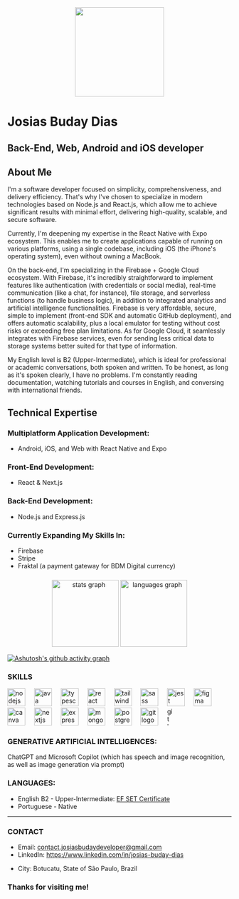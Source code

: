 <div align="center">
  <img height="200" src="https://media.licdn.com/dms/image/v2/D4D16AQGRZiGu2i7rUg/profile-displaybackgroundimage-shrink_350_1400/profile-displaybackgroundimage-shrink_350_1400/0/1728004969409?e=1755129600&v=beta&t=4JyR4rQb-yBvw1QZe_Pe1p7wf62OtykOB50JiI7j7WA"  />
</div>

###

# Josias Buday Dias
## Back-End, Web, Android and iOS developer

## About Me
I'm a software developer focused on simplicity, comprehensiveness, and delivery efficiency. That's why I've chosen to specialize in modern technologies based on Node.js and React.js, which allow me to achieve significant results with minimal effort, delivering high-quality, scalable, and secure software.

Currently, I'm deepening my expertise in the React Native with Expo ecosystem. This enables me to create applications capable of running on various platforms, using a single codebase, including iOS (the iPhone's operating system), even without owning a MacBook.

On the back-end, I'm specializing in the Firebase + Google Cloud ecosystem. With Firebase, it's incredibly straightforward to implement features like authentication (with credentials or social media), real-time communication (like a chat, for instance), file storage, and serverless functions (to handle business logic), in addition to integrated analytics and artificial intelligence functionalities. Firebase is very affordable, secure, simple to implement (front-end SDK and automatic GitHub deployment), and offers automatic scalability, plus a local emulator for testing without cost risks or exceeding free plan limitations. As for Google Cloud, it seamlessly integrates with Firebase services, even for sending less critical data to storage systems better suited for that type of information.

My English level is B2 (Upper-Intermediate), which is ideal for professional or academic conversations, both spoken and written. To be honest, as long as it's spoken clearly, I have no problems. I'm constantly reading documentation, watching tutorials and courses in English, and conversing with international friends.

## Technical Expertise
### Multiplatform Application Development:
- Android, iOS, and Web with React Native and Expo
### Front-End Development:
- React & Next.js
### Back-End Development:
- Node.js and Express.js

### Currently Expanding My Skills In:
- Firebase
- Stripe
- Fraktal (a payment gateway for BDM Digital currency)

<!-- ### HIRE ME
I'm available for both freelancing and formal jobs. Please check out my website:
https://josiasbudaydeveloper.github.io -->

###

<div align="center">
  <img src="https://github-readme-stats.vercel.app/api?username=josiasbudaydeveloper&hide_title=false&hide_rank=false&show_icons=true&include_all_commits=true&count_private=true&disable_animations=false&theme=dracula&locale=en&hide_border=false&order=1" height="150" alt="stats graph"  />
  <img src="https://github-readme-stats.vercel.app/api/top-langs?username=josiasbudaydeveloper&locale=en&hide_title=false&layout=compact&card_width=320&langs_count=5&theme=dracula&hide_border=false&order=2" height="150" alt="languages graph"  />
</div>

[![Ashutosh's github activity graph](https://github-readme-activity-graph.vercel.app/graph?username=josiasbudaydeveloper&theme=github-compact)](https://github.com/ashutosh00710/github-readme-activity-graph)

### SKILLS
<div align="left">
  <img src="https://cdn.jsdelivr.net/gh/devicons/devicon/icons/nodejs/nodejs-original.svg" height="40" alt="nodejs logo"  />
  <img width="12" />
  <img src="https://cdn.jsdelivr.net/gh/devicons/devicon@latest/icons/java/java-original-wordmark.svg" height="40" alt="java logo" />
  <img width="12" />
  <img src="https://cdn.jsdelivr.net/gh/devicons/devicon/icons/typescript/typescript-original.svg" height="40" alt="typescript logo"  />
  <img width="12" />
  <img src="https://cdn.jsdelivr.net/gh/devicons/devicon/icons/react/react-original.svg" height="40" alt="react logo"  />
  <img width="12" />
  <img src="https://cdn.jsdelivr.net/gh/devicons/devicon/icons/tailwindcss/tailwindcss-original-wordmark.svg" height="40" alt="tailwindcss logo"  />
  <img width="12" />
  <img src="https://cdn.jsdelivr.net/gh/devicons/devicon/icons/sass/sass-original.svg" height="40" alt="sass logo"  />
  <img width="12" />
  <img src="https://cdn.jsdelivr.net/gh/devicons/devicon/icons/jest/jest-plain.svg" height="40" alt="jest logo"  />
  <img width="12" />
  <img src="https://cdn.jsdelivr.net/gh/devicons/devicon/icons/figma/figma-original.svg" height="40" alt="figma logo"  />
  <img width="12" />
  <img src="https://cdn.jsdelivr.net/gh/devicons/devicon/icons/canva/canva-original.svg" height="40" alt="canva logo"  />
  <img width="12" />
  <img src="https://cdn.jsdelivr.net/gh/devicons/devicon/icons/nextjs/nextjs-original.svg" height="40" alt="nextjs logo"  />
  <img width="12" />
  <img src="https://cdn.jsdelivr.net/gh/devicons/devicon/icons/express/express-original.svg" height="40" alt="express logo"  />
  <img width="12" />
  <img src="https://cdn.jsdelivr.net/gh/devicons/devicon/icons/mongodb/mongodb-original.svg" height="40" alt="mongodb logo"  />
  <img width="12" />
  <img src="https://cdn.jsdelivr.net/gh/devicons/devicon/icons/postgresql/postgresql-original.svg" height="40" alt="postgresql logo"  />
  <img width="12" />
  <img src="https://cdn.jsdelivr.net/gh/devicons/devicon/icons/git/git-original.svg" height="40" alt="git logo"  />
  <img width="12" />
  <img src="https://cdn.jsdelivr.net/gh/devicons/devicon/icons/github/github-original.svg" height="40" width="12" alt="github logo"  />
</div>

###

### GENERATIVE ARTIFICIAL INTELLIGENCES: 
ChatGPT and Microsoft Copilot (which has speech and image recognition, as well as
image generation via prompt)

### LANGUAGES: 
- English B2 - Upper-Intermediate: [EF SET Certificate](https://cert.efset.org/CsLdCH)
- Portuguese - Native
---

### CONTACT
- Email: contact.josiasbudaydeveloper@gmail.com
- LinkedIn: https://www.linkedin.com/in/josias-buday-dias
<!-- - WhatsApp / Telegram: +55 014 99690-8677 -->
- City: Botucatu, State of São Paulo, Brazil
<!-- - Portfolio: https://josiasbudaydeveloper.github.io -->
<!-- - Curriculum: [click here to check it out](https://docs.google.com/document/d/1EGWjHB5KhHXdI9thR4rtA4H-hRUB8J4BwbeNhXSjsO8/edit?usp=sharing) -->

### Thanks for visiting me!
